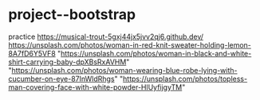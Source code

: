 # project--bootstrap

practice
https://musical-trout-5gxj44jx5jvv2qj6.github.dev/
https://unsplash.com/photos/woman-in-red-knit-sweater-holding-lemon-8A7fD6Y5VF8
"https://unsplash.com/photos/woman-in-black-and-white-shirt-carrying-baby-dpXBsRxAVHM"  
"https://unsplash.com/photos/woman-wearing-blue-robe-lying-with-cucumber-on-eye-87InWldRhgs" 
"https://unsplash.com/photos/topless-man-covering-face-with-white-powder-HlUyfijgyTM"




